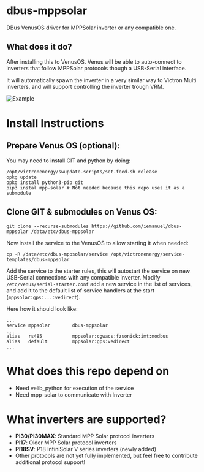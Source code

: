 # dbus-mppsolar

DBus VenusOS driver for MPPSolar inverter or any compatible one.

## What does it do?

After installing this to VenusOS. Venus will be able to auto-connect
to inverters that follow MPPSolar protocols though a USB-Serial interface.

It will automatically spawn the inverter in a very similar way to Victron
Multi inverters, and will support controlling the inverter trough VRM.

![Example](image.png)

# Install Instructions

## Prepare Venus OS (optional):

You may need to install GIT and python by doing:

```
/opt/victronenergy/swupdate-scripts/set-feed.sh release 
opkg update
opkg install python3-pip git
pip3 instal mpp-solar # Not needed because this repo uses it as a submodule
```

## Clone GIT & submodules on Venus OS:

```
git clone --recurse-submodules https://github.com/iemanuel/dbus-mppsolar /data/etc/dbus-mppsolar
```

Now install the service to the VenusOS to allow starting it when needed:
```
cp -R /data/etc/dbus-mppsolar/service /opt/victronenergy/service-templates/dbus-mppsolar
```

Add the service to the starter rules, this will autostart the service on new USB-Serial connections with any compatible inverter. Modify `/etc/venus/serial-starter.conf` add a new service in the list of services, and add it to the default list of service handlers at the start (`mppsolar:gps:...:vedirect`).

Here how it should look like:
```
...
service mppsolar        dbus-mppsolar
...
alias   rs485           mppsolar:cgwacs:fzsonick:imt:modbus
alias   default         mppsolar:gps:vedirect 
...
```

# What does this repo depend on

  * Need velib_python for execution of the service
  * Need mpp-solar to communicate with Inverter


# What inverters are supported?

  * **PI30/PI30MAX**: Standard MPP Solar protocol inverters
  * **PI17**: Older MPP Solar protocol inverters  
  * **PI18SV**: P18 InfiniSolar V series inverters (newly added)
  * Other protocols are not yet fully implemented, but feel free to contribute additional protocol support!
